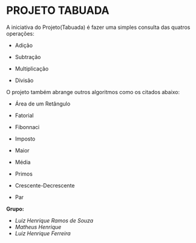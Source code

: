 # PROJETO TABUADA

A iniciativa do Projeto(Tabuada) é fazer uma simples consulta das quatros operações:

- Adição

- Subtração

- Multiplicação

- Divisão

O projeto também abrange outros algoritmos como os citados abaixo:

- Área de um Retângulo

- Fatorial

- Fibonnaci 

- Imposto

- Maior

- Média

- Primos

- Crescente-Decrescente

- Par 

**Grupo:** 

- *Luiz Henrique Ramos de Souza*
- *Matheus Henrique*
- *Luiz Henrique Ferreira* 

